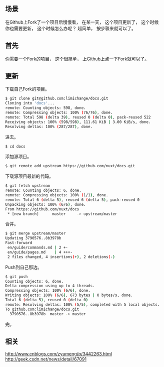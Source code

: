 ## 场景

在Github上Fork了一个项目后慢慢看，
在某一天，
这个项目更新了，
这个时候你也需要更新，
这个时候怎么办呢？
超简单，
按步骤来就可以了。

## 首先

你需要一个Fork的项目，
这个很简单，
上Github上点一下Fork就可以了。

## 更新

下载自己Fork的项目。
```bash
$ git clone git@github.com:limichange/docs.git
Cloning into 'docs'...
remote: Counting objects: 598, done.
remote: Compressing objects: 100% (76/76), done.
remote: Total 598 (delta 39), reused 0 (delta 0), pack-reused 522
Receiving objects: 100% (598/598), 111.61 KiB | 3.00 KiB/s, done.
Resolving deltas: 100% (287/287), done.
```

进去。
```bash
$ cd docs
```

添加源项目。
```bash
$ git remote add upstream https://github.com/nuxt/docs.git
```

下载源项目最新的代码。
```bash
$ git fetch upstream
remote: Counting objects: 6, done.
remote: Compressing objects: 100% (1/1), done.
remote: Total 6 (delta 5), reused 6 (delta 5), pack-reused 0
Unpacking objects: 100% (6/6), done.
From https://github.com/nuxt/docs
 * [new branch]      master     -> upstream/master
 ```

合并。
```bash
$ git merge upstream/master
Updating 3790576..8b3978b
Fast-forward
 en/guide/commands.md | 2 +-
 en/guide/pages.md    | 4 +++-
 2 files changed, 4 insertions(+), 2 deletions(-)
```

Push到自己那边。
```bash
$ git push
Counting objects: 6, done.
Delta compression using up to 4 threads.
Compressing objects: 100% (6/6), done.
Writing objects: 100% (6/6), 673 bytes | 0 bytes/s, done.
Total 6 (delta 5), reused 0 (delta 0)
remote: Resolving deltas: 100% (5/5), completed with 5 local objects.
To github.com:limichange/docs.git
  3790576..8b3978b  master -> master
```

完。

## 相关
http://www.cnblogs.com/zyumeng/p/3442263.html
http://geek.csdn.net/news/detail/67091
